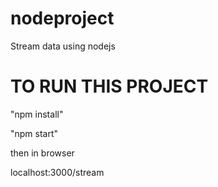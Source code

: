 # nodeproject

Stream data using nodejs

TO RUN THIS PROJECT
===================================

"npm install"

"npm start"

then in browser

localhost:3000/stream
